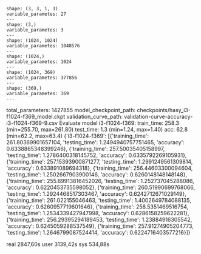     shape: (3, 3, 1, 3)
    variable_parametes: 27
    ---
    shape: (3,)
    variable_parametes: 3
    ---
    shape: (1024, 1024)
    variable_parametes: 1048576
    ---
    shape: (1024,)
    variable_parametes: 1024
    ---
    shape: (1024, 369)
    variable_parametes: 377856
    ---
    shape: (369,)
    variable_parametes: 369
    ---
total_parameters: 1427855
model_checkpoint_path: checkpoints/hasy_i3-f1024-f369_model.ckpt
validation_curve_path: validation-curve-accuracy-i3-f1024-f369-9.csv
Evaluate model
i3-f1024-f369:
    train_time:    258.3 (min=255.70, max=261.80)
    test_time:    1.3 (min=1.24, max=1.40)
    acc:        62.8 (min=62.2, max=63.4)
{'i3-f1024-f369': [{'training_time': 261.80369901657104, 'testing_time': 1.2494940757751465, 'accuracy': 0.6338865348399246}, {'training_time': 257.50035405158997, 'testing_time': 1.2786400318145752, 'accuracy': 0.6335792269105931}, {'training_time': 257.15393900871277, 'testing_time': 1.2991249561309814, 'accuracy': 0.633891089694318}, {'training_time': 256.44603300094604, 'testing_time': 1.2502667903900146, 'accuracy': 0.6260148148148148}, {'training_time': 255.69913816452026, 'testing_time': 1.252737045288086, 'accuracy': 0.6220453735598052}, {'training_time': 260.51990699768066, 'testing_time': 1.2924468517303467, 'accuracy': 0.6242712671029149}, {'training_time': 261.022155046463, 'testing_time': 1.4002649784088135, 'accuracy': 0.6260957719601646}, {'training_time': 258.5351469516754, 'testing_time': 1.2534339427947998, 'accuracy': 0.6286158259622281}, {'training_time': 256.29395294189453, 'testing_time': 1.23884916305542, 'accuracy': 0.6245059288537549}, {'training_time': 257.91274905204773, 'testing_time': 1.2646799087524414, 'accuracy': 0.6224716403577216}]}

real    2847,60s
user    3139,42s
sys    534,88s
